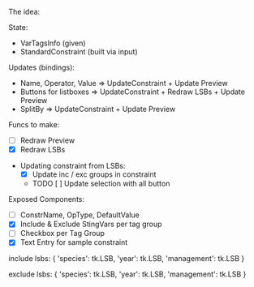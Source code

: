 The idea:

State:
 - VarTagsInfo (given)
 - StandardConstraint (built via input)

Updates (bindings):
 - Name, Operator, Value => UpdateConstraint + Update Preview
 - Buttons for listboxes => UpdateConstraint + Redraw LSBs + Update Preview
 - SplitBy => UpdateConstraint + Update Preview

Funcs to make:
 - [ ] Redraw Preview
 - [x] Redraw LSBs
 - Updating constraint from LSBs:
   - [x] Update inc / exc groups in constraint
   - TODO [ ] Update selection with all button

Exposed Components:
 - [ ] ConstrName, OpType, DefaultValue
 - [x] Include & Exclude StingVars per tag group
 - [ ] Checkbox per Tag Group
 - [x] Text Entry for sample constraint

include lsbs:
{
	'species': tk.LSB,
	'year': tk.LSB,
	'management': tk.LSB
}

exclude lsbs:
{
	'species': tk.LSB,
	'year': tk.LSB,
	'management': tk.LSB
}


